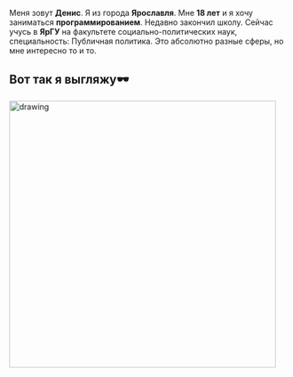 Меня зовут **Денис**. Я из города **Ярославля**. Мне **18 лет** и я хочу заниматься **программированием**. Недавно закончил школу.
Сейчас учусь в **ЯрГУ** на факультете социально-политических наук, специальность: Публичная политика. Это абсолютно разные сферы, но мне интересно то и то.

## Вот так я выгляжу🕶️

<img src="https://sun9-35.userapi.com/impg/qlmutoxX7L01Ej6q130qaLOWuZokyRRvJ7q9EQ/AK7ozcisfIg.jpg?size=810x1080&quality=96&sign=1388e5434bf8e312755184c028522594&type=album" alt="drawing" style="width:30rem;"/>
